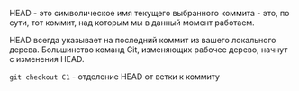 HEAD - это символическое имя текущего выбранного коммита - это, по сути, тот коммит, над которым мы в данный момент работаем.

HEAD всегда указывает на последний коммит из вашего локального дерева. Большинство команд Git, изменяющих рабочее дерево, начнут с изменения HEAD.

`git checkout C1` - отделение HEAD от ветки к коммиту